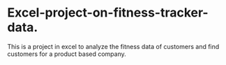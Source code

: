 # Excel-project-on-fitness-tracker-data.
This is a project in excel to analyze the fitness data of customers and find customers for a product based company.
